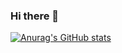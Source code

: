 ### Hi there 👋

[![Anurag's GitHub stats](https://github-readme-stats.vercel.app/api?username=RealKrzos&show_icons=true&theme=tokyonight)](https://github.com/anuraghazra/github-readme-stats)

<!--
**RealKrzos/RealKrzos** is a ✨ _special_ ✨ repository because its `README.md` (this file) appears on your GitHub profile.

Here are some ideas to get you started:

- 🔭 I’m currently working on ...
- 🌱 I’m currently learning ...
- 👯 I’m looking to collaborate on ...
- 🤔 I’m looking for help with ...
- 💬 Ask me about ...
- 📫 How to reach me: ...
- 😄 Pronouns: ...
- ⚡ Fun fact: ...
-->
